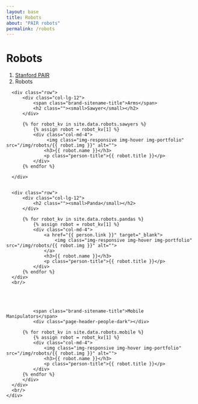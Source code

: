```yaml
---
layout: base
title: Robots
about: "PAIR robots"
permalink: /robots
---
```

<!-- Page Content -->
<div class="container-fluid">

  <div class="container">
      <!-- Page Heading/Breadcrumbs -->
      <div class="row">
          <div class="col-lg-12">
              <h1 class="page-header">Robots
                  <small></small>
              </h1>
              <ol class="breadcrumb">
                  <li><a href="/">Stanford PAIR</a></li>
                  <li class="active">Robots</li>
              </ol>
          </div>
      </div>

      <div class="row">
          <div class="col-lg-12">
              <span class="brand-sitename-title">Arms</span>
              <h2 class=""><small>Sawyer</small></h2>
          </div>

          {% for robot_kv in site.data.robots.sawyers %} 
              {% assign robot = robot_kv[1] %}
              <div class="col-md-4">
                   <img class="img-responsive img-hover img-portfolio" src="/img/robots/{{ robot.img }}" alt="">
                  <h3>{{ robot.name }}</h3>
                  <p class="person-title">{{ robot.title }}</p>
              </div>
          {% endfor %}

      </div>


      <div class="row">
          <div class="col-lg-12">
              <h2 class=""><small>Panda</small></h2>
          </div>

          {% for robot_kv in site.data.robots.pandas %} 
              {% assign robot = robot_kv[1] %}
              <div class="col-md-4">
                  <a href="{{ person.link }}" target="_blank">
                      <img class="img-responsive img-hover img-portfolio" src="/img/robots/{{ robot.img }}" alt="">
                  </a>
                  <h3>{{ robot.name }}</h3>
                  <p class="person-title">{{ robot.title }}</p>
              </div>
          {% endfor %}
      </div>
      <br/>
  </div>
</div>


<div class="container-fluid container-colored">
    <br/><br/>
    <div class="container">
      <div class="row" id="cerc">
          <div class="col-lg-12">

              <span class="brand-sitename-title">Mobile Manipulators</span>
              <div class="page-header-people-dark"></div>

          {% for robot_kv in site.data.robots.mobile %} 
              {% assign robot = robot_kv[1] %}
              <div class="col-md-4">
                  <img class="img-responsive img-hover img-portfolio" src="/img/robots/{{ robot.img }}" alt="">
                  <h3>{{ robot.name }}</h3>
                  <p class="person-title">{{ robot.title }}</p>
              </div>
          {% endfor %}
          </div>
      </div>
      <br/>
    </div>
</div>
<!-- /.container -->
